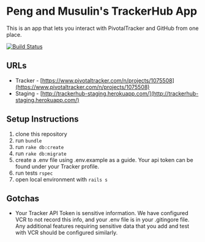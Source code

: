 Peng and Musulin's TrackerHub App
=================================

This is an app that lets you interact with PivotalTracker and GitHub from one place.

[![Build Status](https://travis-ci.org/bebepeng/peng-musulin-trackerhub.svg?branch=master)](https://travis-ci.org/bebepeng/peng-musulin-trackerhub)


URLs
----
* Tracker - [https://www.pivotaltracker.com/n/projects/1075508](https://www.pivotaltracker.com/n/projects/1075508)
* Staging - [http://trackerhub-staging.herokuapp.com/](http://trackerhub-staging.herokuapp.com/)


Setup Instructions
------------------
1. clone this repository
1. run `bundle`
1. run `rake db:create`
1. run `rake db:migrate`
1. create a .env file using .env.example as a guide. Your api token can be found under your Tracker profile.
1. run tests `rspec`
1. open local environment with `rails s`

Gotchas
-------
* Your Tracker API Token is sensitive information.
   We have configured VCR to not record this info, and your .env file is in your .gitingore file.
   Any additional features requiring sensitive data that you add and test with VCR should be configured similarly.